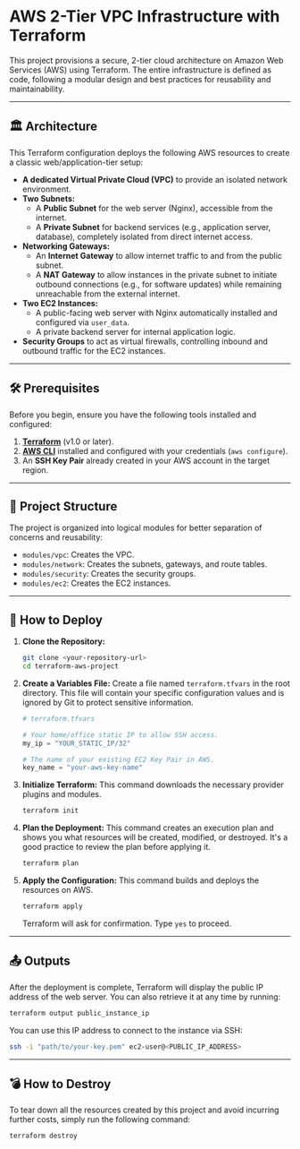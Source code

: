 # AWS 2-Tier VPC Infrastructure with Terraform

This project provisions a secure, 2-tier cloud architecture on Amazon Web Services (AWS) using Terraform. The entire infrastructure is defined as code, following a modular design and best practices for reusability and maintainability.

---
## 🏛️ Architecture

This Terraform configuration deploys the following AWS resources to create a classic web/application-tier setup:

* **A dedicated Virtual Private Cloud (VPC)** to provide an isolated network environment.
* **Two Subnets:**
    * A **Public Subnet** for the web server (Nginx), accessible from the internet.
    * A **Private Subnet** for backend services (e.g., application server, database), completely isolated from direct internet access.
* **Networking Gateways:**
    * An **Internet Gateway** to allow internet traffic to and from the public subnet.
    * A **NAT Gateway** to allow instances in the private subnet to initiate outbound connections (e.g., for software updates) while remaining unreachable from the external internet.
* **Two EC2 Instances:**
    * A public-facing web server with Nginx automatically installed and configured via `user_data`.
    * A private backend server for internal application logic.
* **Security Groups** to act as virtual firewalls, controlling inbound and outbound traffic for the EC2 instances.



---

## 🛠️ Prerequisites

Before you begin, ensure you have the following tools installed and configured:

1.  [**Terraform**](https://developer.hashicorp.com/terraform/downloads) (v1.0 or later).
2.  [**AWS CLI**](https://aws.amazon.com/cli/) installed and configured with your credentials (`aws configure`).
3.  An **SSH Key Pair** already created in your AWS account in the target region.

---

## 📁 Project Structure

The project is organized into logical modules for better separation of concerns and reusability:

* `modules/vpc`: Creates the VPC.
* `modules/network`: Creates the subnets, gateways, and route tables.
* `modules/security`: Creates the security groups.
* `modules/ec2`: Creates the EC2 instances.

---

## 🚀 How to Deploy

1.  **Clone the Repository:**
    ```sh
    git clone <your-repository-url>
    cd terraform-aws-project
    ```

2.  **Create a Variables File:**
    Create a file named `terraform.tfvars` in the root directory. This file will contain your specific configuration values and is ignored by Git to protect sensitive information.
    ```tf
    # terraform.tfvars

    # Your home/office static IP to allow SSH access.
    my_ip = "YOUR_STATIC_IP/32"

    # The name of your existing EC2 Key Pair in AWS.
    key_name = "your-aws-key-name"
    ```

3.  **Initialize Terraform:**
    This command downloads the necessary provider plugins and modules.
    ```sh
    terraform init
    ```

4.  **Plan the Deployment:**
    This command creates an execution plan and shows you what resources will be created, modified, or destroyed. It's a good practice to review the plan before applying it.
    ```sh
    terraform plan
    ```

5.  **Apply the Configuration:**
    This command builds and deploys the resources on AWS.
    ```sh
    terraform apply
    ```
    Terraform will ask for confirmation. Type `yes` to proceed.

---

## 📤 Outputs

After the deployment is complete, Terraform will display the public IP address of the web server. You can also retrieve it at any time by running:
```sh
terraform output public_instance_ip
```
You can use this IP address to connect to the instance via SSH:
```sh
ssh -i "path/to/your-key.pem" ec2-user@<PUBLIC_IP_ADDRESS>
```

---

## 💣 How to Destroy

To tear down all the resources created by this project and avoid incurring further costs, simply run the following command:
```sh
terraform destroy
```
